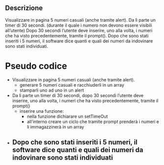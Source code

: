 ## Descrizione
Visualizzare in pagina 5 numeri casuali (anche tramite alert).
Da lì parte un timer di 30 secondi. (durante il quale i numero non devono essere visibili all’utente)
Dopo 30 secondi l’utente deve inserire, uno alla volta, i numeri che ha visto precedentemente, tramite il prompt().
Dopo che sono stati inseriti i 5 numeri, il software dice quanti e quali dei numeri da indovinare sono stati individuati.

# Pseudo codice
- Visualizzare in pagina 5 numeri casuali (anche tramite alert).
  - generare 5 numeri casuali e racchiuderli in un array
  - stamparli uno ad uno in un alert
- Da lì parte un timer di 30 secondi, dopo 30 secondi l’utente deve inserire, uno alla volta, i numeri che ha visto precedentemente, tramite il prompt()
  - inserire una funzione: 
    - nella funzione dichiarare un setTimeOut
    - all'interno creare un ciclo che tramite prompt prenderà i numeri e li immagazzinerà in un array
- Dopo che sono stati inseriti i 5 numeri, il software dice quanti e quali dei numeri da indovinare sono stati individuati
  - 

